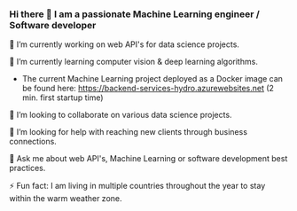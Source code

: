 ### Hi there 👋 I am a passionate Machine Learning engineer / Software developer


🔭 I’m currently working on web API's for data science projects.

🌱 I’m currently learning computer vision & deep learning algorithms.

- The current Machine Learning project deployed as a Docker image can be found here: https://backend-services-hydro.azurewebsites.net (2 min. first startup time)


👯 I’m looking to collaborate on various data science projects.

🤔 I’m looking for help with reaching new clients through business connections. 

💬 Ask me about web API's, Machine Learning or software development best practices. 

⚡ Fun fact: I am living in multiple countries throughout the year to stay within the warm weather zone. 
